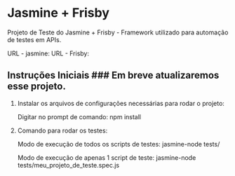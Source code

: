 # Jasmine + Frisby
Projeto de Teste do Jasmine + Frisby - Framework utilizado para automação de testes em APIs.

URL - jasmine:
URL - Frisby: 

## Instruções Iniciais ### Em breve atualizaremos esse projeto.

1. Instalar os arquivos de configurações necessárias para rodar o projeto:

    Digitar no prompt de comando: npm install

2. Comando para rodar os testes:

    
    Modo de execução de todos os scripts de testes:
    jasmine-node tests/ 

    Modo de execução de apenas 1 script de teste:
    jasmine-node tests/meu_projeto_de_teste.spec.js
